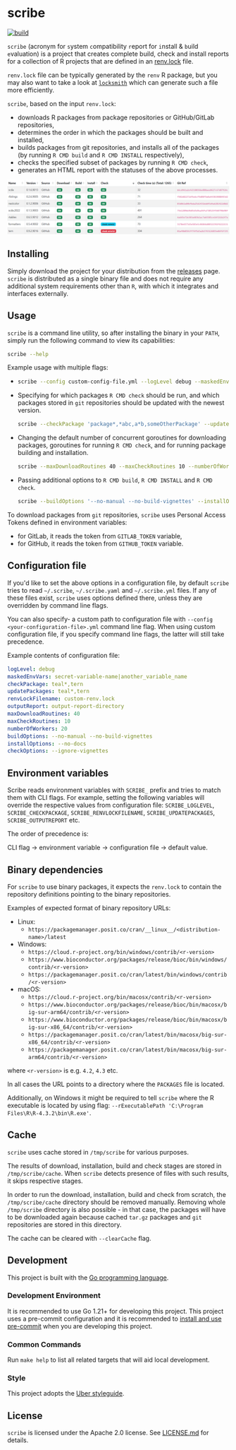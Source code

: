 # scribe

[![build](https://github.com/insightsengineering/scribe/actions/workflows/test.yml/badge.svg)](https://github.com/insightsengineering/scribe/actions/workflows/test.yml)

`scribe` (acronym for `s`ystem `c`ompatibility `r`eport for `i`nstall & `b`uild `e`valuation) is a project that creates complete build, check and install reports for a collection of R projects that are defined in an [renv.lock](https://rstudio.github.io/renv/articles/lockfile.html) file.

`renv.lock` file can be typically generated by the `renv` R package, but you may also want to take a look at [`locksmith`](https://github.com/insightsengineering/locksmith) which can generate such a file more efficiently.

`scribe`, based on the input `renv.lock`:

* downloads R packages from package repositories or GitHub/GitLab repositories,
* determines the order in which the packages should be built and installed,
* builds packages from git repositories, and installs all of the packages (by running `R CMD build` and `R CMD INSTALL` respectively),
* checks the specified subset of packages by running `R CMD check`,
* generates an HTML report with the statuses of the above processes.

![Report example](./images/report.png)

## Installing

Simply download the project for your distribution from the [releases](https://github.com/insightsengineering/scribe/releases) page. `scribe` is distributed as a single binary file and does not require any additional system requirements other than `R`, with which it integrates and interfaces externally.

## Usage

`scribe` is a command line utility, so after installing the binary in your `PATH`, simply run the following command to view its capabilities:

```bash
scribe --help
```

Example usage with multiple flags:

*   ```bash
    scribe --config custom-config-file.yml --logLevel debug --maskedEnvVars 'password|key|regexForAnEnvVarThatShouldNotBeDisplayed' --renvLockFilename output-renv.lock --reportDir output-report-directory
    ```
* Specifying for which packages `R CMD check` should be run, and which packages stored in `git` repositories should be updated with the newest version.
    ```bash
    scribe --checkPackage 'package*,*abc,a*b,someOtherPackage' --updatePackages 'gitPackage1,git*Package,*packageFromGit*'
    ```
* Changing the default number of concurrent goroutines for downloading packages, goroutines for running `R CMD check`, and for running package building and installation.
    ```bash
    scribe --maxDownloadRoutines 40 --maxCheckRoutines 10 --numberOfWorkers 20
    ```
* Passing additional options to `R CMD build`, `R CMD INSTALL` and `R CMD check`.
    ```bash
    scribe --buildOptions '--no-manual --no-build-vignettes' --installOptions '--no-docs' --checkOptions '--ignore-vignettes'
    ```

To download packages from `git` repositories, `scribe` uses Personal Access Tokens defined in environment variables:
* for GitLab, it reads the token from `GITLAB_TOKEN` variable,
* for GitHub, it reads the token from `GITHUB_TOKEN` variable.

## Configuration file

If you'd like to set the above options in a configuration file, by default `scribe` tries to read `~/.scribe`, `~/.scribe.yaml` and `~/.scribe.yml` files.
If any of these files exist, `scribe` uses options defined there, unless they are overridden by command line flags.

You can also specify- a custom path to configuration file with `--config <your-configuration-file>.yml` command line flag.
When using custom configuration file, if you specify command line flags, the latter will still take precedence.

Example contents of configuration file:

```yaml
logLevel: debug
maskedEnvVars: secret-variable-name|another_variable_name
checkPackage: teal*,tern
updatePackages: teal*,tern
renvLockFilename: custom-renv.lock
outputReport: output-report-directory
maxDownloadRoutines: 40
maxCheckRoutines: 10
numberOfWorkers: 20
buildOptions: --no-manual --no-build-vignettes
installOptions: --no-docs
checkOptions: --ignore-vignettes
```

## Environment variables

Scribe reads environment variables with `SCRIBE_` prefix and tries to match them with CLI flags.
For example, setting the following variables will override the respective values from configuration file:
`SCRIBE_LOGLEVEL`, `SCRIBE_CHECKPACKAGE`, `SCRIBE_RENVLOCKFILENAME`, `SCRIBE_UPDATEPACKAGES`, `SCRIBE_OUTPUTREPORT` etc.

The order of precedence is:

CLI flag → environment variable → configuration file → default value.

## Binary dependencies

For `scribe` to use binary packages, it expects the `renv.lock` to contain the repository definitions pointing to the binary repositories.

Examples of expected format of binary repository URLs:

* Linux:
  * `https://packagemanager.posit.co/cran/__linux__/<distribution-name>/latest`
* Windows:
  * `https://cloud.r-project.org/bin/windows/contrib/<r-version>`
  * `https://www.bioconductor.org/packages/release/bioc/bin/windows/contrib/<r-version>`
  * `https://packagemanager.posit.co/cran/latest/bin/windows/contrib/<r-version>`
* macOS:
  * `https://cloud.r-project.org/bin/macosx/contrib/<r-version>`
  * `https://www.bioconductor.org/packages/release/bioc/bin/macosx/big-sur-arm64/contrib/<r-version>`
  * `https://www.bioconductor.org/packages/release/bioc/bin/macosx/big-sur-x86_64/contrib/<r-version>`
  * `https://packagemanager.posit.co/cran/latest/bin/macosx/big-sur-x86_64/contrib/<r-version>`
  * `https://packagemanager.posit.co/cran/latest/bin/macosx/big-sur-arm64/contrib/<r-version>`

where `<r-version>` is e.g. `4.2`, `4.3` etc.

In all cases the URL points to a directory where the `PACKAGES` file is located.

Additionally, on Windows it might be required to tell `scribe` where the R executable is located by using flag: `--rExecutablePath 'C:\Program Files\R\R-4.3.2\bin\R.exe'`.

## Cache

`scribe` uses cache stored in `/tmp/scribe` for various purposes.

The results of download, installation, build and check stages are stored in `/tmp/scribe/cache`. When `scribe` detects presence of files with such results, it skips respective stages.

In order to run the download, installation, build and check from scratch, the `/tmp/scribe/cache` directory should be removed manually. Removing whole `/tmp/scribe` directory is also possible - in that case, the packages will have to be downloaded again because cached `tar.gz` packages and `git` repositories are stored in this directory.

The cache can be cleared with `--clearCache` flag.

## Development

This project is built with the [Go programming language](https://go.dev/).

### Development Environment

It is recommended to use Go 1.21+ for developing this project. This project uses a pre-commit configuration and it is recommended to [install and use pre-commit](https://pre-commit.com/#install) when you are developing this project.

### Common Commands

Run `make help` to list all related targets that will aid local development.

### Style

This project adopts the [Uber styleguide](https://github.com/uber-go/guide/blob/master/style.md).

## License

`scribe` is licensed under the Apache 2.0 license. See [LICENSE.md](LICENSE.md) for details.
